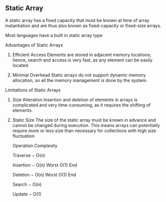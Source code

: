 ## Static Array

A static array has a fixed capacity that must be known at time of array instantiation and are thus also known as fixed-capacity or fixed-size arrays.

Most languages have a built in static array type

Advantages of Static Arrays
1. Efficient Access
	Elements are stored in adjacent memory locations; hence, search and access is very fast, as any element can be easily located.

2. Minimal Overhead
	Static arrays do not support dynamic memory allocation, so all the memory management is done by the system.

Limitations of Static Arrays
1. Size Alteration
	Insertion and deletion of elements in arrays is complicated and very time-consuming, as it requires the shifting of elements.

2. Static Size
	The size of the static array must be known in advance and cannot be changed during execution. This means arrays can potentially require more or less size than necessary for collections with high size fluctuation


	Operation Complexity

	  Traverse − O(n)
	
	  Insertion − O(n) Worst O(1) End

	  Deletion − O(n) Worst O(1) End

	  Search − O(n)

	  Update − O(1)
